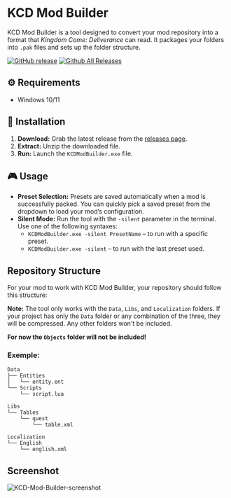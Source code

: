 # KCD Mod Builder

KCD Mod Builder is a tool designed to convert your mod repository into a format that *Kingdom Come: Deliverance* can read. It packages your folders into `.pak` files and sets up the folder structure.

[![GitHub release](https://img.shields.io/github/release/Antstar609/KCD-Mod-Builder.svg)](https://github.com/Antstar609/KCD-Mod-Builder/releases/latest)
[![Github All Releases](https://img.shields.io/github/downloads/Antstar609/KCD-Mod-Builder/total.svg)](https://github.com/Antstar609/KCD-Mod-Builder/releases/latest)

## ⚙️ Requirements

- Windows 10/11

## 🚀 Installation

1. **Download:** Grab the latest release from the [releases page](https://github.com/Antstar609/KCD-Mod-Builder/releases).
2. **Extract:** Unzip the downloaded file.
3. **Run:** Launch the `KCDModBuilder.exe` file.

## 🎮 Usage

- **Preset Selection:** Presets are saved automatically when a mod is successfully packed. You can quickly pick a saved preset from the dropdown to load your mod’s configuration.
- **Silent Mode:** Run the tool with the `-silent` parameter in the terminal. Use one of the following syntaxes:
  - `KCDModBuilder.exe -silent PresetName` – to run with a specific preset.
  - `KCDModBuilder.exe -silent` – to run with the last preset used.

## Repository Structure

For your mod to work with KCD Mod Builder, your repository should follow this structure:

**Note:** The tool only works with the `Data`, `Libs`, and `Localization` folders.
If your project has only the `Data` folder or any combination of the three, they will be compressed.
Any other folders won't be included.

**For now the `Objects` folder will not be included!**

### Exemple:
```plaintext
Data
├── Entities
│   └── entity.ent
└── Scripts
    └── script.lua

Libs
└── Tables
    └── quest
        └── table.xml

Localization
└── English
    └── english.xml
```

## Screenshot

![KCD-Mod-Builder-screenshot](https://github.com/user-attachments/assets/1939dc45-5a04-4bcd-99a0-6923af5ef509)
